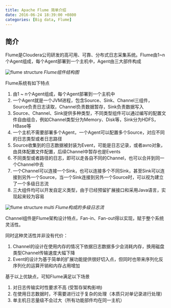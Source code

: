 ```yaml
---
title: Apache Flume 简单介绍 
date: 2016-06-24 18:39:00 +0800
categories: [Big data, Flume]
---
```


## 简介

Flume是Cloudera公司研发的高可用、可靠、分布式日志采集系统。Flume由1~n个Agent组成，每个Agent部署到一个主机中，Agent由三大部件构成

![flume structure](/content/flume-structure.jpg)
_Flume组件结构图_

Flume系统有如下特点

1. 由1 ~ n个Agent组成，每个Agent部署到一个主机中
2. 一个Agent就是一个JVM进程，包含Source、Sink、Channel三组件，Source负责日志读取，Channel负责数据暂存，Sink负责数据写入
3. Source、Channel、Sink提供多种类型，不同类型组件可以通过编写的配置文件自由组合，例如Channel类型分为Memory、Disk等，Sink分为HDFS，HBase等
4. 一个主机不需要部署多个Agent，一个Agent可以配置多个Source，对应不同的日志类型或者日志路径
5. Source收集到的日志数据被封装为Event，可能是日志记录，或者avro对象，由具体配置文件配置，后续Channel中暂存也是Events
6. 不同类型或者路径的日志，即可以走各自不同的Channel，也可以合并到同一个Channel中去
7. 一个Channel可以连接一个Sink，也可以连接多个不同Sink，甚至Sink可以连接到另外一个Source，当一个Sink连接到另外一个Source时，可以视为建立了一个多级日志流
8. 三大组件均可以开发自定义类型，由于已经预留扩展接口和采用Java语言，实现起来较为容易

![flume structure multi](/content/flume-structure-multi.jpg)
_Flume构成的多级日志流_

Channel组件是Flume架构设计特点，Fan-in、Fan-out得以实现，赋于整个系统灵活性。

同时这种灵活性并非没有代价：

1. Channel的设计在使用内存的情况下依据日志数据多少会消耗内存，换用磁盘类型Channel传输速度大幅下降
2. Event的设计为基于简单的扩展功能提供很好切入点，但同时也带来序列化反序列化的运算开销和内存占用增加

基于以上优缺点，可知Flume满足以下场景

1. 对日志传输实时性要求不高 (受暂存架构影响)
2. 在使用日志数据时，不需要进行过于复杂的处理（本质只对单记录进行处理）
3. 单主机日志量级不会过大（所有功能部件均在同一主机）
